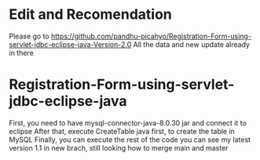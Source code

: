 # Edit and Recomendation

Please go to https://github.com/pandhu-picahyo/Registration-Form-using-servlet-jdbc-eclipse-java-Version-2.0
All the data and new update already in there


# Registration-Form-using-servlet-jdbc-eclipse-java

First, you need to have mysql-connector-java-8.0.30 jar and connect it to eclipse
After that, execute CreateTable java first, to create the table in MySQL
Finally, you can execute the rest of the code
you can see my latest version 1.1 in new brach, still looking how to merge main and master
